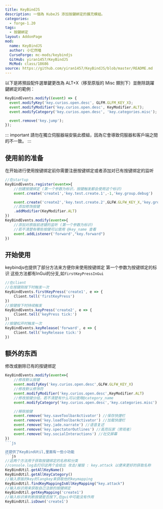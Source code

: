 ```yaml
---
title: KeyBindJS
description: 一個為 KubeJS 添加按鍵綁定的擴充模組。
categories:
  - forge-1.20
tags:
  - 按鍵綁定
layout: AddonPage
mod:
  name: KeyBindJS
  author: 小忆然喵
  CurseForge: mc-mods/keybindjs
  GitHub: yiran1457/KeyBindJS
  McMod: class/18686
source: https://github.com/yiran1457/KeyBindJS/blob/master/README.md
---
```


以下是將預設配件選單鍵更改為 ALT+X（移至原版的 Misc 類別下）並刪除跳躍鍵綁定的範例：

```js
KeyBindEvents.modify((event) => {
  event.modifyKey('key.curios.open.desc', GLFM.GLFM_KEY_X);
  event.modifyModifier('key.curios.open.desc', KeyModifier.ALT);
  event.modifyCategory('key.curios.open.desc', 'key.categories.misc');

  event.remove('key.jump');
});
```

::: important
請勿在獨立伺服器端安裝此模組，因為它會導致伺服器和客戶端之間的不一致。
:::


## 使用前的准备

在开始进行使用按键绑定前你需要注册按键绑定或者添加对已有按键绑定的监听
```js
//在startup
KeyBindEvents.register(event=>{
    //创建按键绑定 (第一个参数为标识，按键触发都会使用这个标识)
    event.create('create1','key.test.create.1',-1,'key.group.debug')

    event.create('create2','key.test.create.2',GLFW.GLFW_KEY_X,'key.group.debug')
    //添加修饰按键
    .addModifier(KeyModifier.ALT)
})
KeyBindEvents.modify(event=>{
    //添加对原版前进键的监听 (第一个参数为标识)
    //若不清楚有哪些按键可以使用 @key_name 查看
    event.addListener('forward',"key.forward")
})
```

## 开始使用

keybindjs也提供了部分方法来方便你来使用按键绑定
第一个参数为按键绑定的标识
这些方法都有InGui的分支,如`firstKeyPressInGui`
```js
//在client
//在按键刚按下时触发一次
KeyBindEvents.firstKeyPress('create1', e => {
    Client.tell('firstKeyPress')
})
//按键按下时持续触发
KeyBindEvents.keyPress('create2', e => {
    Client.tell('keyPress tick:')
})
//按键松开时触发一次
KeyBindEvents.keyRelease('forward', e => {
    Client.tell('keyRelease tick:')
})
```

## 额外的东西

修改或删除已有的按键绑定
```js
KeyBindEvents.modify(event=>{
    //修改默认按键
    event.modifyKey('key.curios.open.desc',GLFW.GLFW_KEY_X)
    //修改默认修饰符
    event.modifyModifier('key.curios.open.desc',KeyModifier.ALT)
    //修改按键分组，若不清楚有什么可以使用@category_name
    event.modifyCategory('key.curios.open.desc','key.categories.misc')

    //移除按键
    event.remove('key.saveToolbarActivator') //保存快捷栏
    event.remove('key.loadToolbarActivator') //加载快捷栏
    event.remove('key.jade.narrate') //语音复述
    event.remove('key.spectatorOutlines') //高亮玩家（旁观者）
    event.remove('key.socialInteractions') //社交屏幕
})
```js

还提供了KeyBindUtil,里面有一些小功能
```js
//这两个方法用于获取按键绑定的名称和分类
//console.log去打印这两个会给出 攻击/摧毁 : key.attack 以便来更好的获取名称
KeyBindUtil.getAllKeyName()
KeyBindUtil.getAllKeyCategory()
//输入原版的key的langkey来获取他的keymapping
KeyBindUtil.findKeyMappingInAllKeyMapping("key.attack")
//输入标识用来获取自己注册的按键绑定
KeyBindUtil.getKeyMapping('create1')
//输入标识来判断按键是否按下,在gui中可能没有作用
KeyBindUtil.isDown('create1')
```







